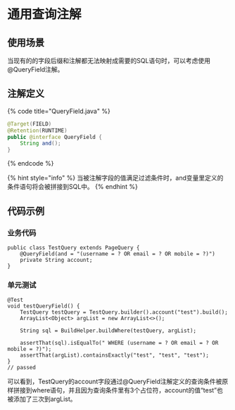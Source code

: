# 通用查询注解

## 使用场景

当现有的的字段后缀和注解都无法映射成需要的SQL语句时，可以考虑使用@QueryField注解。

## 注解定义

{% code title="QueryField.java" %}
```java
@Target(FIELD)
@Retention(RUNTIME)
public @interface QueryField {
    String and();
}
```
{% endcode %}

{% hint style="info" %}
当被注解字段的值满足过滤条件时，and变量里定义的条件语句将会被拼接到SQL中。
{% endhint %}

## 代码示例

### 业务代码

```text
public class TestQuery extends PageQuery {
    @QueryField(and = "(username = ? OR email = ? OR mobile = ?)")
    private String account;
}
```

###  单元测试

```text
@Test
void testQueryField() {
    TestQuery testQuery = TestQuery.builder().account("test").build();
    ArrayList<Object> argList = new ArrayList<>();

    String sql = BuildHelper.buildWhere(testQuery, argList);

    assertThat(sql).isEqualTo(" WHERE (username = ? OR email = ? OR mobile = ?)");
    assertThat(argList).containsExactly("test", "test", "test");
}
// passed
```

可以看到，TestQuery的account字段通过@QueryField注解定义的查询条件被原样拼接到where语句，并且因为查询条件里有3个占位符，account的值“test”也被添加了三次到argList。

